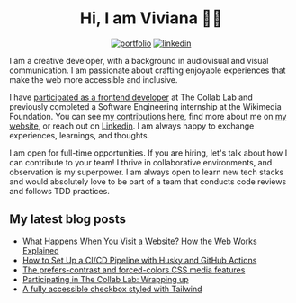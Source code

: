 <div align="center">

<h1>Hi, I am Viviana 👋🏽 </h1>

[![portfolio](https://img.shields.io/badge/my_portfolio-000?style=for-the-badge&logo=ko-fi&logoColor=white)](https://www.viviyanez.dev/)
[![linkedin](https://img.shields.io/badge/linkedin-0A66C2?style=for-the-badge&logo=linkedin&logoColor=white)](https://www.linkedin.com/in/viviana-yanez/)

</div>

I am a creative developer, with a background in audiovisual and visual communication. I am passionate about crafting enjoyable experiences that make the web more accessible and inclusive.

I have [participated as a frontend developer](https://dev.to/vivitt/series/26359) at The Collab Lab and previously completed a Software Engineering internship at the Wikimedia Foundation. You can see [my contributions here](https://github.com/wikimedia/mediawiki-extensions-GrowthExperiments/commits?author=vivitt), find more about me on [my website](https://www.viviyanez.dev/), or reach out on [Linkedin](https://www.linkedin.com/in/viviana-yanez/). I am always happy to exchange experiences, learnings, and thoughts. 

I am open for full-time opportunities. If you are hiring, let's talk about how I can contribute to your team! I thrive in collaborative environments, and observation is my superpower. I am always open to learn new tech stacks and would absolutely love to be part of a team that conducts code reviews and follows TDD practices.

## My latest blog posts

<!-- BLOG-POST-LIST:START -->
- [What Happens When You Visit a Website? How the Web Works Explained](https://www.viviyanez.dev/blog/posts/what-happens-when-you-visit-a-website.md)
- [How to Set Up a CI/CD Pipeline with Husky and GitHub Actions](https://www.viviyanez.dev/blog/posts/how-to-setup-a-cicd-pipeline)
- [The prefers-contrast and forced-colors CSS media features](https://www.viviyanez.dev/blog/posts/the-prefers-contrast-and-forced-colors-CSS-media-features)
- [Participating in The Collab Lab: Wrapping up](https://www.viviyanez.dev/blog/posts/the-collab-wrapping-up)
- [A fully accessible checkbox styled with Tailwind](https://www.viviyanez.dev/blog/posts/a-fully-accessible-checkbox-styled-with-tailwind)
<!-- BLOG-POST-LIST:END -->


<!--**vivitt/vivitt** is a ✨ _special_ ✨ repository because its `README.md` (this file) appears on your GitHub profile.
